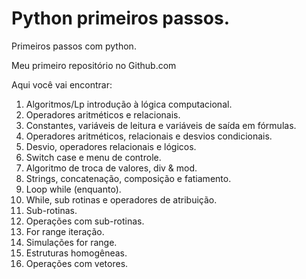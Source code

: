# Python primeiros passos. 
  Primeiros passos com python.

  Meu primeiro repositório no Github.com

  Aqui você vai encontrar:

1. Algoritmos/Lp introdução à lógica computacional.
2. Operadores aritméticos e relacionais.
3. Constantes, variáveis de leitura e variáveis de saída em fórmulas.
4. Operadores aritméticos, relacionais e desvios condicionais.
5. Desvio, operadores relacionais e lógicos.
6. Switch case e menu de controle.
7. Algoritmo de troca de valores, div & mod.
8. Strings, concatenação, composição e fatiamento.
9. Loop while (enquanto).
10. While, sub rotinas e operadores de atribuição.
11. Sub-rotinas.
12. Operações com sub-rotinas.
13. For range iteração.
14. Simulações for range.
15. Estruturas homogêneas.
16. Operações com vetores.

